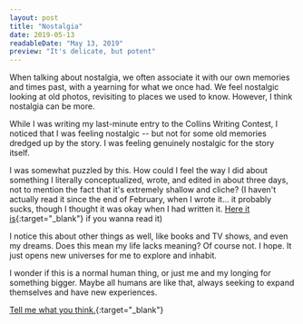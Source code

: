 ```yaml
---
layout: post
title: "Nostalgia"
date: 2019-05-13
readableDate: "May 13, 2019"
preview: "It's delicate, but potent"
---
```


When talking about nostalgia, we often associate it with our own memories and times past, with a yearning for what we once had. We feel nostalgic looking at old photos, revisiting to places we used to know. However, I think nostalgia can be more.

While I was writing my last-minute entry to the Collins Writing Contest, I noticed that I was feeling nostalgic -- but not for some old memories dredged up by the story. I was feeling genuinely nostalgic for the story itself.

I was somewhat puzzled by this. How could I feel the way I did about something I literally conceptualized, wrote, and edited in about three days, not to mention the fact that it's extremely shallow and cliche? (I haven't actually read it since the end of February, when I wrote it... it probably sucks, though I thought it was okay when I had written it. [Here it is](/writing/collins2019){:target="_blank"} if you wanna read it)

I notice this about other things as well, like books and TV shows, and even my dreams. Does this mean my life lacks meaning? Of course not. I hope. It just opens new universes for me to explore and inhabit.

I wonder if this is a normal human thing, or just me and my longing for something bigger. Maybe all humans are like that, always seeking to expand themselves and have new experiences.

[Tell me what you think.](http://twitter.com/home?status=@ProTrackertk){:target="_blank"}